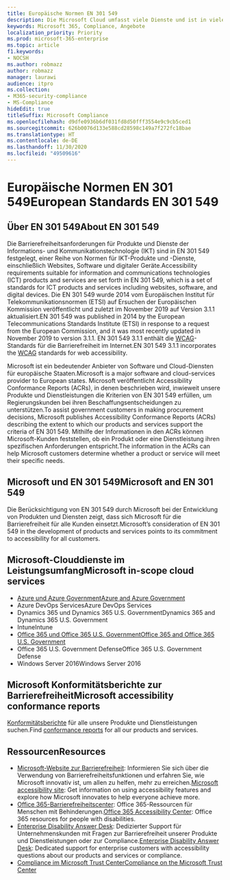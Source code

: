 ```yaml
---
title: Europäische Normen EN 301 549
description: Die Microsoft Cloud umfasst viele Dienste und ist in vielen individuellen Konformitätsberichten enthalten.
keywords: Microsoft 365, Compliance, Angebote
localization_priority: Priority
ms.prod: microsoft-365-enterprise
ms.topic: article
f1.keywords:
- NOCSH
ms.author: robmazz
author: robmazz
manager: laurawi
audience: itpro
ms.collection:
- M365-security-compliance
- MS-Compliance
hideEdit: true
titleSuffix: Microsoft Compliance
ms.openlocfilehash: d9dfe0936b6df031fd8d50fff3554e9c9cb5ced1
ms.sourcegitcommit: 626b0076d133e588cd28598c149a7f272fc18bae
ms.translationtype: HT
ms.contentlocale: de-DE
ms.lasthandoff: 11/30/2020
ms.locfileid: "49509616"
---
```

# <a name="european-standards-en-301-549"></a><span data-ttu-id="29263-104">Europäische Normen EN 301 549</span><span class="sxs-lookup"><span data-stu-id="29263-104">European Standards EN 301 549</span></span>

## <a name="about-en-301-549"></a><span data-ttu-id="29263-105">Über EN 301 549</span><span class="sxs-lookup"><span data-stu-id="29263-105">About EN 301 549</span></span>

<span data-ttu-id="29263-106">Die Barrierefreiheitsanforderungen für Produkte und Dienste der Informations- und Kommunikationstechnologie (IKT) sind in EN 301 549 festgelegt, einer Reihe von Normen für IKT-Produkte und -Dienste, einschließlich Websites, Software und digitaler Geräte.</span><span class="sxs-lookup"><span data-stu-id="29263-106">Accessibility requirements suitable for information and communications technologies (ICT) products and services are set forth in EN 301 549, which is a set of standards for ICT products and services including websites, software, and digital devices.</span></span> <span data-ttu-id="29263-107">Die EN 301 549 wurde 2014 vom Europäischen Institut für Telekommunikationsnormen (ETSI) auf Ersuchen der Europäischen Kommission veröffentlicht und zuletzt im November 2019 auf Version 3.1.1 aktualisiert.</span><span class="sxs-lookup"><span data-stu-id="29263-107">EN 301 549 was published in 2014 by the European Telecommunications Standards Institute (ETSI) in response to a request from the European Commission, and it was most recently updated in November 2019 to version 3.1.1.</span></span> <span data-ttu-id="29263-108">EN 301 549 3.1.1 enthält die [WCAG](offering-WCAG-2-1.md)-Standards für die Barrierefreiheit im Internet.</span><span class="sxs-lookup"><span data-stu-id="29263-108">EN 301 549 3.1.1 incorporates the [WCAG](offering-WCAG-2-1.md) standards for web accessibility.</span></span>

<span data-ttu-id="29263-109">Microsoft ist ein bedeutender Anbieter von Software und Cloud-Diensten für europäische Staaten.</span><span class="sxs-lookup"><span data-stu-id="29263-109">Microsoft is a major software and cloud-services provider to European states.</span></span> <span data-ttu-id="29263-110">Microsoft veröffentlicht Accessibility Conformance Reports (ACRs), in denen beschrieben wird, inwieweit unsere Produkte und Dienstleistungen die Kriterien von EN 301 549 erfüllen, um Regierungskunden bei ihren Beschaffungsentscheidungen zu unterstützen.</span><span class="sxs-lookup"><span data-stu-id="29263-110">To assist government customers in making procurement decisions, Microsoft publishes Accessibility Conformance Reports (ACRs) describing the extent to which our products and services support the criteria of EN 301 549.</span></span> <span data-ttu-id="29263-111">Mithilfe der Informationen in den ACRs können Microsoft-Kunden feststellen, ob ein Produkt oder eine Dienstleistung ihren spezifischen Anforderungen entspricht.</span><span class="sxs-lookup"><span data-stu-id="29263-111">The information in the ACRs can help Microsoft customers determine whether a product or service will meet their specific needs.</span></span>

## <a name="microsoft-and-en-301-549"></a><span data-ttu-id="29263-112">Microsoft und EN 301 549</span><span class="sxs-lookup"><span data-stu-id="29263-112">Microsoft and EN 301 549</span></span>

<span data-ttu-id="29263-113">Die Berücksichtigung von EN 301 549 durch Microsoft bei der Entwicklung von Produkten und Diensten zeigt, dass sich Microsoft für die Barrierefreiheit für alle Kunden einsetzt.</span><span class="sxs-lookup"><span data-stu-id="29263-113">Microsoft’s consideration of EN 301 549 in the development of products and services points to its commitment to accessibility for all customers.</span></span>

## <a name="microsoft-in-scope-cloud-services"></a><span data-ttu-id="29263-114">Microsoft-Clouddienste im Leistungsumfang</span><span class="sxs-lookup"><span data-stu-id="29263-114">Microsoft in-scope cloud services</span></span>

- [<span data-ttu-id="29263-115">Azure und Azure Government</span><span class="sxs-lookup"><span data-stu-id="29263-115">Azure and Azure Government</span></span>](https://go.microsoft.com/fwlink/p/?linkid=2051569)
- <span data-ttu-id="29263-116">Azure DevOps Services</span><span class="sxs-lookup"><span data-stu-id="29263-116">Azure DevOps Services</span></span>
- <span data-ttu-id="29263-117">Dynamics 365 und Dynamics 365 U.S. Government</span><span class="sxs-lookup"><span data-stu-id="29263-117">Dynamics 365 and Dynamics 365 U.S. Government</span></span>
- <span data-ttu-id="29263-118">Intune</span><span class="sxs-lookup"><span data-stu-id="29263-118">Intune</span></span>
- [<span data-ttu-id="29263-119">Office 365 und Office 365 U.S. Government</span><span class="sxs-lookup"><span data-stu-id="29263-119">Office 365 and Office 365 U.S. Government</span></span>](https://go.microsoft.com/fwlink/p/?LinkID=2077751)
- <span data-ttu-id="29263-120">Office 365 U.S. Government Defense</span><span class="sxs-lookup"><span data-stu-id="29263-120">Office 365 U.S. Government Defense</span></span>
- <span data-ttu-id="29263-121">Windows Server 2016</span><span class="sxs-lookup"><span data-stu-id="29263-121">Windows Server 2016</span></span>

## <a name="microsoft-accessibility-conformance-reports"></a><span data-ttu-id="29263-122">Microsoft Konformitätsberichte zur Barrierefreiheit</span><span class="sxs-lookup"><span data-stu-id="29263-122">Microsoft accessibility conformance reports</span></span>

<span data-ttu-id="29263-123">[Konformitätsberichte](https://cloudblogs.microsoft.com/industry-blog/government/2018/09/11/accessibility-conformance-reports/) für alle unsere Produkte und Dienstleistungen suchen.</span><span class="sxs-lookup"><span data-stu-id="29263-123">Find [conformance reports](https://cloudblogs.microsoft.com/industry-blog/government/2018/09/11/accessibility-conformance-reports/) for all our products and services.</span></span>

## <a name="resources"></a><span data-ttu-id="29263-124">Ressourcen</span><span class="sxs-lookup"><span data-stu-id="29263-124">Resources</span></span>

- <span data-ttu-id="29263-125">[Microsoft-Website zur Barrierefreiheit](https://www.microsoft.com/accessibility): Informieren Sie sich über die Verwendung von Barrierefreiheitsfunktionen und erfahren Sie, wie Microsoft innovativ ist, um allen zu helfen, mehr zu erreichen.</span><span class="sxs-lookup"><span data-stu-id="29263-125">[Microsoft accessibility site](https://www.microsoft.com/accessibility): Get information on using accessibility features and explore how Microsoft innovates to help everyone achieve more.</span></span>
- <span data-ttu-id="29263-126">[Office 365-Barrierefreiheitscenter](https://go.microsoft.com/fwlink/p/?linkid=2051801): Office 365-Ressourcen für Menschen mit Behinderungen.</span><span class="sxs-lookup"><span data-stu-id="29263-126">[Office 365 Accessibility Center](https://go.microsoft.com/fwlink/p/?linkid=2051801): Office 365 resources for people with disabilities.</span></span>
- <span data-ttu-id="29263-127">[Enterprise Disability Answer Desk](https://go.microsoft.com/fwlink/p/?linkid=2050890): Dedizierter Support für Unternehmenskunden mit Fragen zur Barrierefreiheit unserer Produkte und Dienstleistungen oder zur Compliance.</span><span class="sxs-lookup"><span data-stu-id="29263-127">[Enterprise Disability Answer Desk](https://go.microsoft.com/fwlink/p/?linkid=2050890): Dedicated support for enterprise customers with accessibility questions about our products and services or compliance.</span></span>
- [<span data-ttu-id="29263-128">Compliance im Microsoft Trust Center</span><span class="sxs-lookup"><span data-stu-id="29263-128">Compliance on the Microsoft Trust Center</span></span>](https://www.microsoft.com/trust-center/compliance/compliance-overview)
